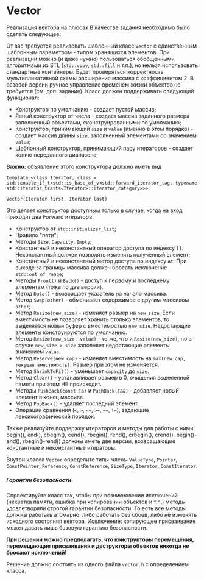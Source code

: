 # Vector
Реализация вектора на плюсах
В качестве задания необходимо было сделать следующее:

От вас требуется реализовать шаблонный класс `Vector` с единственным шаблонным параметром - типом хранящихся элементов.
При реализации можно (и даже нужно) пользоваться обобщенными алгоритмами из STL (`std::copy`, `std::fill` и т.п.), но
нельзя использовать стандартные контейнеры. Будет проверяться корректность мультипликативной схемы расширения массива с
коэффициентом 2. В базовой версии ручное управление временем жизни объектов не требуется (см. доп. задание). Класс
должен поддерживать следующий функционал:
* Конструктор по умолчанию - создает пустой массив;
* Явный конструктор от числа - создает массив заданного размера заполненный объектами, сконструированными по умолчанию;
* Конструктор, принимающий `size` и `value` (именно в этом порядке) - создает массив длины `size`, заполненный
  элементами со значением `value`;
* Шаблонный конструктор, принимающий пару итераторов - создает копию переданного диапазона;

**Важно:** объявление этого конструктора должно иметь вид

`template <class Iterator, class = std::enable_if_t<std::is_base_of_v<std::forward_iterator_tag, typename std::iterator_traits<Iterator>::iterator_category>>>`

`Vector(Iterator first, Iterator last)`

Это делает конструктор доступным только в случае, когда на вход приходят два Forward итератора.
* Конструктор от `std::initializer_list`;
* Правило "пяти";
* Методы `Size`, `Capacity`, `Empty`;
* Константный и неконстантный оператор доступа по индексу `[]`. Неконстантный должен позволять изменять полученный
  элемент;
* Константный и неконстантный метод доступа по индексу `At`. При выходе за границы массива должен бросать исключение
  `std::out_of_range`;
* Методы `Front()` и `Back()` - доступ к первому и последнему элементам (тоже по две версии).
* Метод `Data()` - возвращает указатель на начало массива.
* Метод `Swap(other)` - обменивает содержимое с другим массивом `other`;
* Метод `Resize(new_size)` - изменяет размер на `new_size`. Если вместимость не позволяет хранить столько элементов, то
  выделяется новый буфер с вместимостью `new_size`. Недостающие элементы конструируются по умолчанию.
* Метод `Resize(new_size, value)` - то же, что и `Resize(new_size)`, но в случае `new_size > size` заполняет недостающие
  элементы значением `value`.
* Метод `Reserve(new_cap)` - изменяет вместимость на `max(new_cap, текущая вместимость)`. Размер при этом не изменяется.
* Метод `ShrinkToFit()` - уменьшает `capacity` до `size`.
* Метод `Clear()` - устанавливает размер в 0, очищения выделенной памяти при этом НЕ происходит.
* Методы `PushBack(const T&)` и `PushBack(T&&)` - добавляет новый элемент в конец массива.
* Метод `PopBack()` - удаляет последний элемент.
* Операции сравнения (`<`, `>`, `<=`, `>=`, `==`, `!=`), задающие лексикографический порядок.

Также реализуйте поддержку итераторов и методы для работы с ними: begin(), end(), cbegin(), cend(), rbegin(), rend(),
crbegin(), crend(). begin()-end(), rbegin()-rend() должны иметь две версии, возвращающие константные и неконстантные
итераторы.

Внутри класса `Vector` определите типы-члены `ValueType`, `Pointer`, `ConstPointer`, `Reference`, `ConstReference`,
`SizeType`, `Iterator`, `ConstIterator`.

##### Гарантии безопасности

Спроектируйте класс так, чтобы при возникновении исключений (нехватка памяти, ошибка при копировании объектов и
т.п.) методы удовлетворяли строгой гарантии безопасности. То есть все методы должны работать атомарно: либо работать
без сбоев, либо не изменять исходного состояния вектора. Исключение: копирующее присваивание может давать лишь базовую
гарантию безопасности.

**При решении можно предполагать, что конструкторы перемещения, перемещающие присваивания и деструкторы объектов
никогда не бросают исключений!**

Решение должно состоять из одного файла `vector.h` с определением класса.

